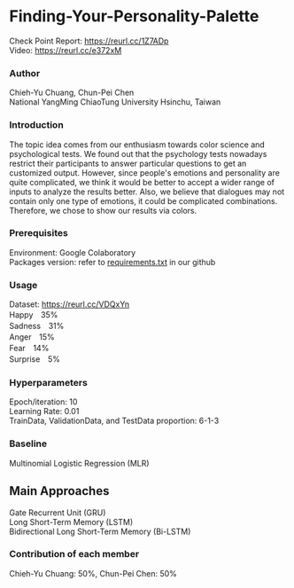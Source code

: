 # Finding-Your-Personality-Palette
Check Point Report: https://reurl.cc/1Z7ADp  
Video: https://reurl.cc/e372xM
### Author
Chieh-Yu Chuang, Chun-Pei Chen  
National YangMing ChiaoTung University Hsinchu, Taiwan
### Introduction
The topic idea comes from our enthusiasm towards color science and psychological tests. We found out that the psychology tests nowadays restrict their participants to answer particular questions to get an customized output. However, since people's emotions and personality are quite complicated, we think it would be better to accept a wider range of inputs to analyze the results better. Also, we believe that dialogues may not contain only one type of emotions, it could be complicated combinations. Therefore, we chose to show our results via colors.
### Prerequisites
Environment: Google Colaboratory  
Packages version: refer to [requirements.txt](https://github.com/chiehyyu/Finding-Your-Personality-Palette/blob/main/requirement.txt) in our github
### Usage
Dataset: https://reurl.cc/VDQxYn  
Happy　35%  
Sadness　31%  
Anger　15%  
Fear　14%  
Surprise　5%  
### Hyperparameters
Epoch/iteration: 10  
Learning Rate: 0.01  
TrainData, ValidationData, and TestData proportion: 6-1-3  
### Baseline
Multinomial Logistic Regression (MLR)
## Main Approaches
Gate Recurrent Unit (GRU)  
Long Short-Term Memory (LSTM)  
Bidirectional Long Short-Term Memory (Bi-LSTM)
### Contribution of each member
Chieh-Yu Chuang: 50%, Chun-Pei Chen: 50%
